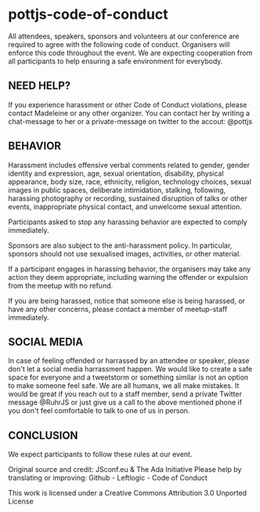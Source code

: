 # pottjs-code-of-conduct

All attendees, speakers, sponsors and volunteers at our conference are required to agree with the following code of conduct. Organisers will enforce this code throughout the event. We are expecting cooperation from all participants to help ensuring a safe environment for everybody.

## NEED HELP?
If you experience harassment or other Code of Conduct violations, please contact Madeleine or any other organizer.
You can contact her by writing a chat-message to her or a private-message on twitter to the accout: @pottjs

## BEHAVIOR
Harassment includes offensive verbal comments related to gender, gender identity and expression, age, sexual orientation, disability, physical appearance, body size, race, ethnicity, religion, technology choices, sexual images in public spaces, deliberate intimidation, stalking, following, harassing photography or recording, sustained disruption of talks or other events, inappropriate physical contact, and unwelcome sexual attention.

Participants asked to stop any harassing behavior are expected to comply immediately.

Sponsors are also subject to the anti-harassment policy. In particular, sponsors should not use sexualised images, activities, or other material.

If a participant engages in harassing behavior, the organisers may take any action they deem appropriate, including warning the offender or expulsion from the meetup with no refund.

If you are being harassed, notice that someone else is being harassed, or have any other concerns, please contact a member of meetup-staff immediately.

## SOCIAL MEDIA
In case of feeling offended or harrassed by an attendee or speaker, please don't let a social media harrassment happen. We would like to create a safe space for everyone and a tweetstorm or something similar is not an option to make someone feel safe. We are all humans, we all make mistakes. It would be great if you reach out to a staff member, send a private Twitter message @RuhrJS or just give us a call to the above mentioned phone if you don't feel comfortable to talk to one of us in person.

## CONCLUSION
We expect participants to follow these rules at our event.

Original source and credit: JSconf.eu & The Ada Initiative Please help by translating or improving: Github - Leftlogic - Code of Conduct

This work is licensed under a Creative Commons Attribution 3.0 Unported License
